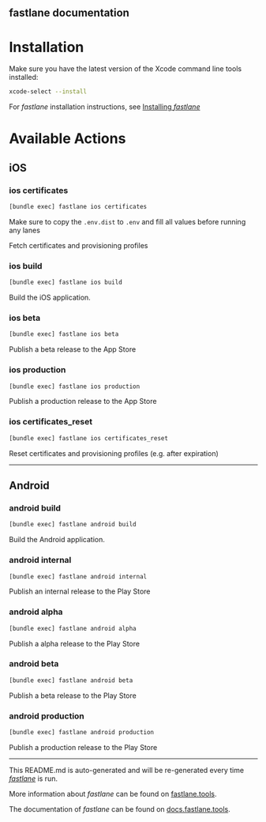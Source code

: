 fastlane documentation
----

# Installation

Make sure you have the latest version of the Xcode command line tools installed:

```sh
xcode-select --install
```

For _fastlane_ installation instructions, see [Installing _fastlane_](https://docs.fastlane.tools/#installing-fastlane)

# Available Actions

## iOS

### ios certificates

```sh
[bundle exec] fastlane ios certificates
```

Make sure to copy the `.env.dist` to `.env` and fill all values before running any lanes

Fetch certificates and provisioning profiles

### ios build

```sh
[bundle exec] fastlane ios build
```

Build the iOS application.

### ios beta

```sh
[bundle exec] fastlane ios beta
```

Publish a beta release to the App Store

### ios production

```sh
[bundle exec] fastlane ios production
```

Publish a production release to the App Store

### ios certificates_reset

```sh
[bundle exec] fastlane ios certificates_reset
```

Reset certificates and provisioning profiles (e.g. after expiration)

----


## Android

### android build

```sh
[bundle exec] fastlane android build
```

Build the Android application.

### android internal

```sh
[bundle exec] fastlane android internal
```

Publish an internal release to the Play Store

### android alpha

```sh
[bundle exec] fastlane android alpha
```

Publish a alpha release to the Play Store

### android beta

```sh
[bundle exec] fastlane android beta
```

Publish a beta release to the Play Store

### android production

```sh
[bundle exec] fastlane android production
```

Publish a production release to the Play Store

----

This README.md is auto-generated and will be re-generated every time [_fastlane_](https://fastlane.tools) is run.

More information about _fastlane_ can be found on [fastlane.tools](https://fastlane.tools).

The documentation of _fastlane_ can be found on [docs.fastlane.tools](https://docs.fastlane.tools).
